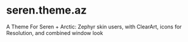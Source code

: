 # seren.theme.az
A Theme For Seren + Arctic: Zephyr skin users, with ClearArt, icons for Resolution, and combined window look 
